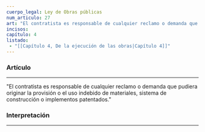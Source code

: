 ```yaml
---
cuerpo_legal: Ley de Obras públicas
num_articulo: 27
art: "El contratista es responsable de cualquier reclamo o demanda que pudiera originar la provisión o el uso indebido de materiales, sistema de construcción o implementos patentados."
incisos: 
capítulo: 4
listado:
 - "[[Capítulo 4, De la ejecución de las obras|Capítulo 4]]"
---
```

### Artículo
---
"El contratista es responsable de cualquier reclamo o demanda que pudiera originar la provisión o el uso indebido de materiales, sistema de construcción o implementos patentados."


### Interpretación
---
